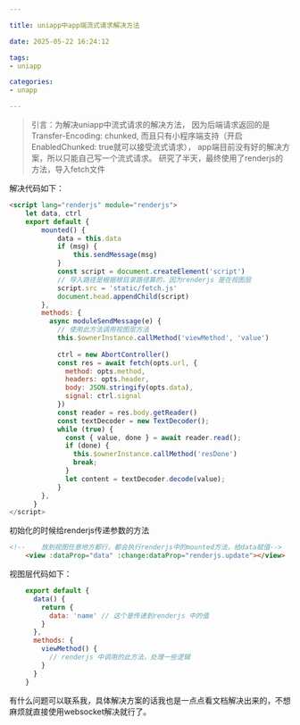 ```yaml
---

title: uniapp中app端流式请求解决方法

date: 2025-05-22 16:24:12

tags:
- uniapp

categories:
- unapp

---
```


> 引言：为解决uniapp中流式请求的解决方法，
> 因为后端请求返回的是Transfer-Encoding: chunked, 
> 而且只有小程序端支持（开启EnabledChunked: true就可以接受流式请求），
> app端目前没有好的解决方案，所以只能自己写一个流式请求。
> 研究了半天，最终使用了renderjs的方法，导入fetch文件


解决代码如下：
```html
<script lang="renderjs" module="renderjs">
	let data, ctrl
	export default {
		mounted() {
            data = this.data
			if (msg) {
				this.sendMessage(msg)
			}
			const script = document.createElement('script')
			// 导入路径是根据根目录路径算的，因为renderjs 是在视图层
			script.src = 'static/fetch.js'
			document.head.appendChild(script)
		},
        methods: {
          async moduleSendMessage(e) {
            // 使用此方法调用视图层方法
            this.$ownerInstance.callMethod('viewMethod', 'value')
            
            ctrl = new AbortController()
            const res = await fetch(opts.url, {
              method: opts.method,
              headers: opts.header,
              body: JSON.stringify(opts.data),
              signal: ctrl.signal
            })
            const reader = res.body.getReader()
            const textDecoder = new TextDecoder();
            while (true) {
              const { value, done } = await reader.read();
              if (done) {
                this.$ownerInstance.callMethod('resDone')
                break;
              }
              let content = textDecoder.decode(value);
            }
        },
      }
</script>
```

初始化的时候给renderjs传递参数的方法
```html
<!--    放到视图任意地方都行，都会执行renderjs中的mounted方法，给data赋值-->
    <view :dataProp="data" :change:dataProp="renderjs.update"></view>
```

视图层代码如下：
```javascript
    export default {
      data() {
        return {
          data: 'name' // 这个是传递到renderjs 中的值
        }
      },
      methods: {
        viewMethod() {
          // renderjs 中调用的此方法，处理一些逻辑
        }
      }
    }
```

有什么问题可以联系我，具体解决方案的话我也是一点点看文档解决出来的，不想麻烦就直接使用websocket解决就行了。

